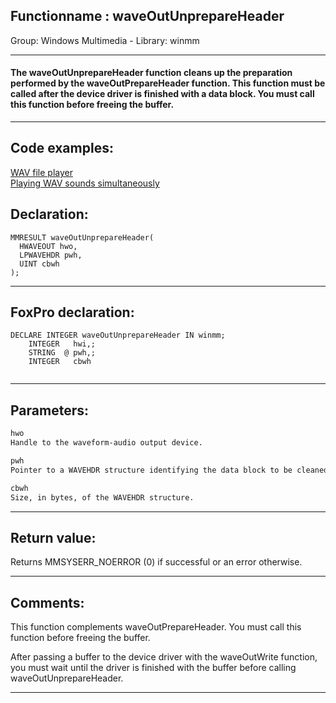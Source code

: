 <link rel="stylesheet" type="text/css" href="../../css/win32api.css">  
<link rel="stylesheet" href="https://cdnjs.cloudflare.com/ajax/libs/font-awesome/4.7.0/css/font-awesome.min.css">

## Functionname : waveOutUnprepareHeader
Group: Windows Multimedia - Library: winmm    
***  


#### The waveOutUnprepareHeader function cleans up the preparation performed by the waveOutPrepareHeader function. This function must be called after the device driver is finished with a data block. You must call this function before freeing the buffer.
***  


## Code examples:
[WAV file player](../../samples/sample_417.md)  
[Playing WAV sounds simultaneously](../../samples/sample_523.md)  

## Declaration:
```foxpro  
MMRESULT waveOutUnprepareHeader(
  HWAVEOUT hwo,
  LPWAVEHDR pwh,
  UINT cbwh
);  
```  
***  


## FoxPro declaration:
```foxpro  
DECLARE INTEGER waveOutUnprepareHeader IN winmm;
	INTEGER   hwi,;
	STRING  @ pwh,;
	INTEGER   cbwh
  
```  
***  


## Parameters:
```txt  
hwo
Handle to the waveform-audio output device.

pwh
Pointer to a WAVEHDR structure identifying the data block to be cleaned up.

cbwh
Size, in bytes, of the WAVEHDR structure.  
```  
***  


## Return value:
Returns MMSYSERR_NOERROR (0) if successful or an error otherwise.  
***  


## Comments:
This function complements waveOutPrepareHeader. You must call this function before freeing the buffer.   
  
After passing a buffer to the device driver with the waveOutWrite function, you must wait until the driver is finished with the buffer before calling waveOutUnprepareHeader.  
  
***  

